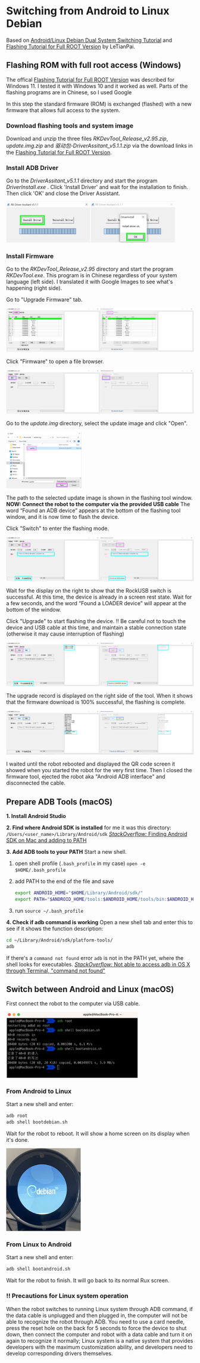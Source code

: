 # Switching from Android to Linux Debian
Based on [Android/Linux Debian Dual System Switching Tutorial](https://global.letianpai.com/all/?p=1675&v=8528837ceeea) and [Flashing Tutorial for Full ROOT Version](https://global.letianpai.com/all/?p=1680&v=8528837ceeea) by LeTianPai.

## Flashing ROM with full root access (Windows)
The offical [Flashing Tutorial for Full ROOT Version](https://global.letianpai.com/all/?p=1680&v=8528837ceeea) was described for Windows 11. I tested it with Windows 10 and it worked as well. Parts of the flashing programs are in Chinese, so I used Google 

In this step the standard firmware (ROM) is exchanged (flashed) with a new firmware that allows full access to the system.

### Download flashing tools and system image
Download and unzip the three files *RKDevTool_Release_v2.95.zip*, *update.img.zip* and *驱动包-DriverAssitant_v5.1.1.zip* via the download links in the [Flashing Tutorial for Full ROOT Version](https://global.letianpai.com/all/?p=1680&v=8528837ceeea).


### Install ADB Driver
Go to the *DriverAssitant_v5.1.1* directory and start the program *DriverInstall.exe* . Click 'Install Driver' and wait for the installation to finish. Then click 'OK' and close the Driver Assistant.

<img src="flashing/tutorial_screenshots/install_driver.png" alt="screenshot of the driver assistant program" width="90%" height="90%">

### Install Firmware
Go to the *RKDevTool_Release_v2.95* directory and start the program *RKDevTool.exe*. This program is in Chinese regardless of your system language (left side). I translated it with Google Images to see what's happening (right side).

Go to "Upgrade Firmware" tab.

<img src="flashing/tutorial_screenshots/install_firmware1_ch.png" alt="flashing firmware 1 chinese" width="50%"><img src="flashing/tutorial_screenshots/install_firmware1_en.png" alt="lashing firmware 1 english translation" width="50%">

Click "Firmware" to open a file browser.

<img src="flashing/tutorial_screenshots/install_firmware2_ch.png" alt="flashing firmware 2 chinese" width="50%"><img src="flashing/tutorial_screenshots/install_firmware2_en.png" alt="lashing firmware 2 english translation" width="50%">

Go to the *update.img* directory, select the update image and click "Open".

<img src="flashing/tutorial_screenshots/install_firmware3.png" alt="flashing firmware 3" width="40%">

The path to the selected update image is shown in the flashing tool window.
**NOW: Connect the robot to the computer via the provided USB cable**
The word “Found an ADB device” appears at the bottom of the flashing tool window, and it is now time to flash the device.

Click "Switch" to enter the flashing mode.

<img src="flashing/tutorial_screenshots/install_firmware4_ch.png" alt="flashing firmware 4 chinese" width="50%"><img src="flashing/tutorial_screenshots/install_firmware4_en.png" alt="lashing firmware 4 english translation" width="50%">

Wait for the display on the right to show that the RockUSB switch is successful. At this time, the device is already in a screen rest state.
Wait for a few seconds, and the word “Found a LOADER device” will appear at the bottom of the window.

Click "Upgrade" to  start flashing the device.
:bangbang: Be careful not to touch the device and USB cable at this time, and maintain a stable connection state (otherwise it may cause interruption of flashing)

<img src="flashing/tutorial_screenshots/install_firmware5_ch.png" alt="flashing firmware 5 chinese" width="50%"><img src="flashing/tutorial_screenshots/install_firmware5_en.png" alt="lashing firmware 5 english translation" width="50%">

The upgrade record is displayed on the right side of the tool. When it shows that the firmware download is 100% successful, the flashing is complete.

<img src="flashing/tutorial_screenshots/install_firmware6_ch.png" alt="flashing firmware 6 chinese" width="50%"><img src="flashing/tutorial_screenshots/install_firmware6_en.png" alt="lashing firmware 6 english translation" width="50%">

I waited until the robot rebooted and displayed the QR code screen it showed when you started the robot for the very first time. Then I closed the firmware tool, ejected the robot aka "Android ADB interface" and disconnected the cable.

## Prepare ADB Tools (macOS)
**1. Install Android Studio**

**2. Find where Android SDK is installed**
for me it was this directory: `/Users/<user_name>/Library/Android/sdk`
[*StackOverflow:* Finding Android SDK on Mac and adding to PATH](https://stackoverflow.com/questions/34532063/finding-android-sdk-on-mac-and-adding-to-path)

**3. Add ADB tools to your PATH**
Start a new shell.

1. open shell profile (`.bash_profile` in my case) `open -e  $HOME/.bash_profile`

2. add PATH to the end of the file and save

    ```bash
    export ANDROID_HOME="$HOME/Library/Android/sdk/"
    export PATH="$ANDROID_HOME/tools:$ANDROID_HOME/tools/bin:$ANDROID_HOME/platform-tools:$PATH"
    ```
3. run `source ~/.bash_profile`

**4. Check if adb command is working**
Open a new shell tab and enter this to see if it shows the function description:

```sh
cd ~/Library/Android/sdk/platform-tools/
adb
```

If there's a `command not found` error `adb` is not in the PATH yet, where the shell looks for executables. 
[*StackOverflow:* Not able to access adb in OS X through Terminal, "command not found"](https://stackoverflow.com/questions/7609270/not-able-to-access-adb-in-os-x-through-terminal-command-not-found)

## Switch between Android and Linux (macOS)
First connect the robot to the computer via USB cable.

<img src="flashing/tutorial_screenshots/bootdebian-android.png" alt="switch between systems" width="70%">

### From Android to Linux
Start a new shell and enter:

```sh
adb root
adb shell bootdebian.sh
```
Wait for the robot to reboot. It will show a home screen on its display when it's done.

<img src="flashing/tutorial_screenshots/linux-screen.png" alt="robot screen in linux mode" width="200">

### From Linux to Android
Start a new shell and enter:

```sh
adb shell bootandroid.sh
```
Wait for the robot to finish. It will go back to its normal Rux screen.

### :bangbang: Precautions for Linux system operation

When the robot switches to running Linux system through ADB command, if the data cable is unplugged and then plugged in, the computer will not be able to recognize the robot through ADB. You need to use a card needle, press the reset hole on the back for 5 seconds to force the device to shut down, then connect the computer and robot with a data cable and turn it on again to recognize it normally;
Linux system is a native system that provides developers with the maximum customization ability, and developers need to develop corresponding drivers themselves.